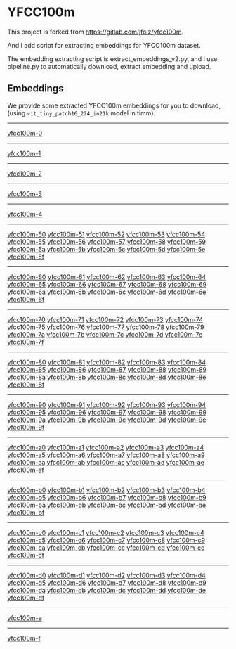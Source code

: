 # YFCC100m

This project is forked from https://gitlab.com/jfolz/yfcc100m.

And I add script for extracting embeddings for YFCC100m dataset.

The embedding extracting script is extract_embeddings_v2.py, and I use pipeline.py to automatically download, extract embedding and upload.

## Embeddings

We provide some extracted YFCC100m embeddings for you to download, (using `vit_tiny_patch16_224_in21k` model in timm).


----


[yfcc100m-0](https://www.kaggle.com/datasets/chenzhangdaydayup/yfcc100m-0)  

----


[yfcc100m-1](https://www.kaggle.com/datasets/chenzhangdaydayup/yfcc100m-1)  

----


[yfcc100m-2](https://www.kaggle.com/datasets/chenzhangdaydayup/yfcc100m-2)  

----


[yfcc100m-3](https://www.kaggle.com/datasets/chenzhangdaydayup/yfcc100m-3)  

----


[yfcc100m-4](https://www.kaggle.com/datasets/chenzhangdaydayup/yfcc100m-4) 


----


[yfcc100m-50](https://www.kaggle.com/datasets/chenzhangdaydayup/yfcc100m-50)  [yfcc100m-51](https://www.kaggle.com/datasets/chenzhangdaydayup/yfcc100m-51)  [yfcc100m-52](https://www.kaggle.com/datasets/chenzhangdaydayup/yfcc100m-52)  [yfcc100m-53](https://www.kaggle.com/datasets/chenzhangdaydayup/yfcc100m-53)  [yfcc100m-54](https://www.kaggle.com/datasets/chenzhangdaydayup/yfcc100m-54)  [yfcc100m-55](https://www.kaggle.com/datasets/chenzhangdaydayup/yfcc100m-55)  [yfcc100m-56](https://www.kaggle.com/datasets/chenzhangdaydayup/yfcc100m-56)  [yfcc100m-57](https://www.kaggle.com/datasets/chenzhangdaydayup/yfcc100m-57)  [yfcc100m-58](https://www.kaggle.com/datasets/chenzhangdaydayup/yfcc100m-58)  [yfcc100m-59](https://www.kaggle.com/datasets/chenzhangdaydayup/yfcc100m-59)  [yfcc100m-5a](https://www.kaggle.com/datasets/chenzhangdaydayup/yfcc100m-5a)  [yfcc100m-5b](https://www.kaggle.com/datasets/chenzhangdaydayup/yfcc100m-5b)  [yfcc100m-5c](https://www.kaggle.com/datasets/chenzhangdaydayup/yfcc100m-5c)  [yfcc100m-5d](https://www.kaggle.com/datasets/chenzhangdaydayup/yfcc100m-5d)  [yfcc100m-5e](https://www.kaggle.com/datasets/chenzhangdaydayup/yfcc100m-5e)  [yfcc100m-5f](https://www.kaggle.com/datasets/chenzhangdaydayup/yfcc100m-5f)  

----


[yfcc100m-60](https://www.kaggle.com/datasets/chenzhangdaydayup/yfcc100m-60)  [yfcc100m-61](https://www.kaggle.com/datasets/chenzhangdaydayup/yfcc100m-61)  [yfcc100m-62](https://www.kaggle.com/datasets/chenzhangdaydayup/yfcc100m-62)  [yfcc100m-63](https://www.kaggle.com/datasets/chenzhangdaydayup/yfcc100m-63)  [yfcc100m-64](https://www.kaggle.com/datasets/chenzhangdaydayup/yfcc100m-64)  [yfcc100m-65](https://www.kaggle.com/datasets/chenzhangdaydayup/yfcc100m-65)  [yfcc100m-66](https://www.kaggle.com/datasets/chenzhangdaydayup/yfcc100m-66)  [yfcc100m-67](https://www.kaggle.com/datasets/chenzhangdaydayup/yfcc100m-67)  [yfcc100m-68](https://www.kaggle.com/datasets/chenzhangdaydayup/yfcc100m-68)  [yfcc100m-69](https://www.kaggle.com/datasets/chenzhangdaydayup/yfcc100m-69)  [yfcc100m-6a](https://www.kaggle.com/datasets/chenzhangdaydayup/yfcc100m-6a)  [yfcc100m-6b](https://www.kaggle.com/datasets/chenzhangdaydayup/yfcc100m-6b)  [yfcc100m-6c](https://www.kaggle.com/datasets/chenzhangdaydayup/yfcc100m-6c)  [yfcc100m-6d](https://www.kaggle.com/datasets/chenzhangdaydayup/yfcc100m-6d)  [yfcc100m-6e](https://www.kaggle.com/datasets/chenzhangdaydayup/yfcc100m-6e)  [yfcc100m-6f](https://www.kaggle.com/datasets/chenzhangdaydayup/yfcc100m-6f) 


----


[yfcc100m-70](https://www.kaggle.com/datasets/chenzhangdaydayup/yfcc100m-70)  [yfcc100m-71](https://www.kaggle.com/datasets/chenzhangdaydayup/yfcc100m-71)  [yfcc100m-72](https://www.kaggle.com/datasets/chenzhangdaydayup/yfcc100m-72)  [yfcc100m-73](https://www.kaggle.com/datasets/chenzhangdaydayup/yfcc100m-73)  [yfcc100m-74](https://www.kaggle.com/datasets/chenzhangdaydayup/yfcc100m-74)  [yfcc100m-75](https://www.kaggle.com/datasets/chenzhangdaydayup/yfcc100m-75)  [yfcc100m-76](https://www.kaggle.com/datasets/chenzhangdaydayup/yfcc100m-76)  [yfcc100m-77](https://www.kaggle.com/datasets/chenzhangdaydayup/yfcc100m-77)  [yfcc100m-78](https://www.kaggle.com/datasets/chenzhangdaydayup/yfcc100m-78)  [yfcc100m-79](https://www.kaggle.com/datasets/chenzhangdaydayup/yfcc100m-79)  [yfcc100m-7a](https://www.kaggle.com/datasets/chenzhangdaydayup/yfcc100m-7a)  [yfcc100m-7b](https://www.kaggle.com/datasets/chenzhangdaydayup/yfcc100m-7b)  [yfcc100m-7c](https://www.kaggle.com/datasets/chenzhangdaydayup/yfcc100m-7c)  [yfcc100m-7d](https://www.kaggle.com/datasets/chenzhangdaydayup/yfcc100m-7d)  [yfcc100m-7e](https://www.kaggle.com/datasets/chenzhangdaydayup/yfcc100m-7e)  [yfcc100m-7f](https://www.kaggle.com/datasets/chenzhangdaydayup/yfcc100m-7f)  

----


[yfcc100m-80](https://www.kaggle.com/datasets/chenzhangdaydayup/yfcc100m-80)  [yfcc100m-81](https://www.kaggle.com/datasets/chenzhangdaydayup/yfcc100m-81)  [yfcc100m-82](https://www.kaggle.com/datasets/chenzhangdaydayup/yfcc100m-82)  [yfcc100m-83](https://www.kaggle.com/datasets/chenzhangdaydayup/yfcc100m-83)  [yfcc100m-84](https://www.kaggle.com/datasets/chenzhangdaydayup/yfcc100m-84)  [yfcc100m-85](https://www.kaggle.com/datasets/chenzhangdaydayup/yfcc100m-85)  [yfcc100m-86](https://www.kaggle.com/datasets/chenzhangdaydayup/yfcc100m-86)  [yfcc100m-87](https://www.kaggle.com/datasets/chenzhangdaydayup/yfcc100m-87)  [yfcc100m-88](https://www.kaggle.com/datasets/chenzhangdaydayup/yfcc100m-88)  [yfcc100m-89](https://www.kaggle.com/datasets/chenzhangdaydayup/yfcc100m-89)  [yfcc100m-8a](https://www.kaggle.com/datasets/chenzhangdaydayup/yfcc100m-8a)  [yfcc100m-8b](https://www.kaggle.com/datasets/chenzhangdaydayup/yfcc100m-8b)  [yfcc100m-8c](https://www.kaggle.com/datasets/chenzhangdaydayup/yfcc100m-8c)  [yfcc100m-8d](https://www.kaggle.com/datasets/chenzhangdaydayup/yfcc100m-8d)  [yfcc100m-8e](https://www.kaggle.com/datasets/chenzhangdaydayup/yfcc100m-8e)  [yfcc100m-8f](https://www.kaggle.com/datasets/chenzhangdaydayup/yfcc100m-8f)  

----


[yfcc100m-90](https://www.kaggle.com/datasets/chenzhangdaydayup/yfcc100m-90)  [yfcc100m-91](https://www.kaggle.com/datasets/chenzhangdaydayup/yfcc100m-91)  [yfcc100m-92](https://www.kaggle.com/datasets/chenzhangdaydayup/yfcc100m-92)  [yfcc100m-93](https://www.kaggle.com/datasets/chenzhangdaydayup/yfcc100m-93)  [yfcc100m-94](https://www.kaggle.com/datasets/chenzhangdaydayup/yfcc100m-94)  [yfcc100m-95](https://www.kaggle.com/datasets/chenzhangdaydayup/yfcc100m-95)  [yfcc100m-96](https://www.kaggle.com/datasets/chenzhangdaydayup/yfcc100m-96)  [yfcc100m-97](https://www.kaggle.com/datasets/chenzhangdaydayup/yfcc100m-97)  [yfcc100m-98](https://www.kaggle.com/datasets/chenzhangdaydayup/yfcc100m-98)  [yfcc100m-99](https://www.kaggle.com/datasets/chenzhangdaydayup/yfcc100m-99)  [yfcc100m-9a](https://www.kaggle.com/datasets/chenzhangdaydayup/yfcc100m-9a)  [yfcc100m-9b](https://www.kaggle.com/datasets/chenzhangdaydayup/yfcc100m-9b)  [yfcc100m-9c](https://www.kaggle.com/datasets/chenzhangdaydayup/yfcc100m-9c)  [yfcc100m-9d](https://www.kaggle.com/datasets/chenzhangdaydayup/yfcc100m-9d)  [yfcc100m-9e](https://www.kaggle.com/datasets/chenzhangdaydayup/yfcc100m-9e)  [yfcc100m-9f](https://www.kaggle.com/datasets/chenzhangdaydayup/yfcc100m-9f)  

----


[yfcc100m-a0](https://www.kaggle.com/datasets/chenzhangdaydayup/yfcc100m-a0)  [yfcc100m-a1](https://www.kaggle.com/datasets/chenzhangdaydayup/yfcc100m-a1)  [yfcc100m-a2](https://www.kaggle.com/datasets/chenzhangdaydayup/yfcc100m-a2)  [yfcc100m-a3](https://www.kaggle.com/datasets/chenzhangdaydayup/yfcc100m-a3)  [yfcc100m-a4](https://www.kaggle.com/datasets/chenzhangdaydayup/yfcc100m-a4)  [yfcc100m-a5](https://www.kaggle.com/datasets/chenzhangdaydayup/yfcc100m-a5)  [yfcc100m-a6](https://www.kaggle.com/datasets/chenzhangdaydayup/yfcc100m-a6)  [yfcc100m-a7](https://www.kaggle.com/datasets/chenzhangdaydayup/yfcc100m-a7)  [yfcc100m-a8](https://www.kaggle.com/datasets/chenzhangdaydayup/yfcc100m-a8)  [yfcc100m-a9](https://www.kaggle.com/datasets/chenzhangdaydayup/yfcc100m-a9)  [yfcc100m-aa](https://www.kaggle.com/datasets/chenzhangdaydayup/yfcc100m-aa)  [yfcc100m-ab](https://www.kaggle.com/datasets/chenzhangdaydayup/yfcc100m-ab)  [yfcc100m-ac](https://www.kaggle.com/datasets/chenzhangdaydayup/yfcc100m-ac)  [yfcc100m-ad](https://www.kaggle.com/datasets/chenzhangdaydayup/yfcc100m-ad)  [yfcc100m-ae](https://www.kaggle.com/datasets/chenzhangdaydayup/yfcc100m-ae)  [yfcc100m-af](https://www.kaggle.com/datasets/chenzhangdaydayup/yfcc100m-af) 


----


[yfcc100m-b0](https://www.kaggle.com/datasets/chenzhangdaydayup/yfcc100m-b0)  [yfcc100m-b1](https://www.kaggle.com/datasets/chenzhangdaydayup/yfcc100m-b1)  [yfcc100m-b2](https://www.kaggle.com/datasets/chenzhangdaydayup/yfcc100m-b2)  [yfcc100m-b3](https://www.kaggle.com/datasets/chenzhangdaydayup/yfcc100m-b3)  [yfcc100m-b4](https://www.kaggle.com/datasets/chenzhangdaydayup/yfcc100m-b4)  [yfcc100m-b5](https://www.kaggle.com/datasets/chenzhangdaydayup/yfcc100m-b5)  [yfcc100m-b6](https://www.kaggle.com/datasets/chenzhangdaydayup/yfcc100m-b6)  [yfcc100m-b7](https://www.kaggle.com/datasets/chenzhangdaydayup/yfcc100m-b7)  [yfcc100m-b8](https://www.kaggle.com/datasets/chenzhangdaydayup/yfcc100m-b8)  [yfcc100m-b9](https://www.kaggle.com/datasets/chenzhangdaydayup/yfcc100m-b9)  [yfcc100m-ba](https://www.kaggle.com/datasets/chenzhangdaydayup/yfcc100m-ba)  [yfcc100m-bb](https://www.kaggle.com/datasets/chenzhangdaydayup/yfcc100m-bb)  [yfcc100m-bc](https://www.kaggle.com/datasets/chenzhangdaydayup/yfcc100m-bc)  [yfcc100m-bd](https://www.kaggle.com/datasets/chenzhangdaydayup/yfcc100m-bd)  [yfcc100m-be](https://www.kaggle.com/datasets/chenzhangdaydayup/yfcc100m-be)  [yfcc100m-bf](https://www.kaggle.com/datasets/chenzhangdaydayup/yfcc100m-bf)  

----


[yfcc100m-c0](https://www.kaggle.com/datasets/chenzhangdaydayup/yfcc100m-c0)  [yfcc100m-c1](https://www.kaggle.com/datasets/chenzhangdaydayup/yfcc100m-c1)  [yfcc100m-c2](https://www.kaggle.com/datasets/chenzhangdaydayup/yfcc100m-c2)  [yfcc100m-c3](https://www.kaggle.com/datasets/chenzhangdaydayup/yfcc100m-c3)  [yfcc100m-c4](https://www.kaggle.com/datasets/chenzhangdaydayup/yfcc100m-c4)  [yfcc100m-c5](https://www.kaggle.com/datasets/chenzhangdaydayup/yfcc100m-c5)  [yfcc100m-c6](https://www.kaggle.com/datasets/chenzhangdaydayup/yfcc100m-c6)  [yfcc100m-c7](https://www.kaggle.com/datasets/chenzhangdaydayup/yfcc100m-c7)  [yfcc100m-c8](https://www.kaggle.com/datasets/chenzhangdaydayup/yfcc100m-c8)  [yfcc100m-c9](https://www.kaggle.com/datasets/chenzhangdaydayup/yfcc100m-c9)  [yfcc100m-ca](https://www.kaggle.com/datasets/chenzhangdaydayup/yfcc100m-ca)  [yfcc100m-cb](https://www.kaggle.com/datasets/chenzhangdaydayup/yfcc100m-cb)  [yfcc100m-cc](https://www.kaggle.com/datasets/chenzhangdaydayup/yfcc100m-cc)  [yfcc100m-cd](https://www.kaggle.com/datasets/chenzhangdaydayup/yfcc100m-cd)  [yfcc100m-ce](https://www.kaggle.com/datasets/chenzhangdaydayup/yfcc100m-ce)  [yfcc100m-cf](https://www.kaggle.com/datasets/chenzhangdaydayup/yfcc100m-cf)  

----


[yfcc100m-d0](https://www.kaggle.com/datasets/chenzhangdaydayup/yfcc100m-d0)  [yfcc100m-d1](https://www.kaggle.com/datasets/chenzhangdaydayup/yfcc100m-d1)  [yfcc100m-d2](https://www.kaggle.com/datasets/chenzhangdaydayup/yfcc100m-d2)  [yfcc100m-d3](https://www.kaggle.com/datasets/chenzhangdaydayup/yfcc100m-d3)  [yfcc100m-d4](https://www.kaggle.com/datasets/chenzhangdaydayup/yfcc100m-d4)  [yfcc100m-d5](https://www.kaggle.com/datasets/chenzhangdaydayup/yfcc100m-d5)  [yfcc100m-d6](https://www.kaggle.com/datasets/chenzhangdaydayup/yfcc100m-d6)  [yfcc100m-d7](https://www.kaggle.com/datasets/chenzhangdaydayup/yfcc100m-d7)  [yfcc100m-d8](https://www.kaggle.com/datasets/chenzhangdaydayup/yfcc100m-d8)  [yfcc100m-d9](https://www.kaggle.com/datasets/chenzhangdaydayup/yfcc100m-d9)  [yfcc100m-da](https://www.kaggle.com/datasets/chenzhangdaydayup/yfcc100m-da)  [yfcc100m-db](https://www.kaggle.com/datasets/chenzhangdaydayup/yfcc100m-db)  [yfcc100m-dc](https://www.kaggle.com/datasets/chenzhangdaydayup/yfcc100m-dc)  [yfcc100m-dd](https://www.kaggle.com/datasets/chenzhangdaydayup/yfcc100m-dd)  [yfcc100m-de](https://www.kaggle.com/datasets/chenzhangdaydayup/yfcc100m-de)  [yfcc100m-df](https://www.kaggle.com/datasets/chenzhangdaydayup/yfcc100m-df)  

----


[yfcc100m-e](https://www.kaggle.com/datasets/chenzhangdaydayup/yfcc100m-e)  

----


[yfcc100m-f](https://www.kaggle.com/datasets/chenzhangdaydayup/yfcc100m-f)  
